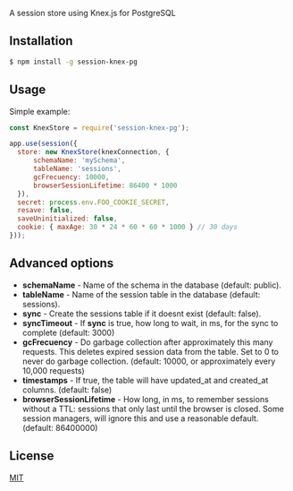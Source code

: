 A session store using Knex.js for PostgreSQL

## Installation

```sh
$ npm install -g session-knex-pg
```

## Usage

Simple example:

```javascript
const KnexStore = require('session-knex-pg');

app.use(session({
  store: new KnexStore(knexConnection, {
      schemaName: 'mySchema',
      tableName: 'sessions',
      gcFrecuency: 10000,
      browserSessionLifetime: 86400 * 1000
  }),
  secret: process.env.FOO_COOKIE_SECRET,
  resave: false,
  saveUninitialized: false,
  cookie: { maxAge: 30 * 24 * 60 * 60 * 1000 } // 30 days
}));
```

## Advanced options

* **schemaName** - Name of the schema in the database (default: public).
* **tableName** - Name of the session table in the database (default: sessions).
* **sync** - Create the sessions table if it doesnt exist (default: false).
* **syncTimeout** - If **sync** is true, how long to wait, in ms, for the sync to complete (default: 3000)
* **gcFrecuency** - Do garbage collection after approximately this many requests. This deletes expired session data from the table. Set to 0 to never do garbage collection. (default: 10000, or approximately every 10,000 requests)
* **timestamps** - If true, the table will have updated_at and created_at columns. (default: false)
* **browserSessionLifetime** - How long, in ms, to remember sessions without a TTL: sessions that only last until the browser is closed. Some session managers, will ignore this and use a reasonable default. (default: 86400000)

## License

[MIT](LICENSE)
